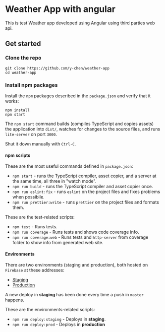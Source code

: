 # Weather App with angular

This is test Weather app developed using Angular using third parties web api.

## Get started

### Clone the repo

```shell
git clone https://github.com/y-chen/weather-app
cd weather-app
```

### Install npm packages

Install the `npm` packages described in the `package.json` and verify that it works:

```shell
npm install
npm start
```

The `npm start` command builds (compiles TypeScript and copies assets) the application into `dist/`, watches for changes to the source files, and runs `lite-server` on port `3000`.

Shut it down manually with `Ctrl-C`.

#### npm scripts

These are the most useful commands defined in `package.json`:

* `npm start` - runs the TypeScript compiler, asset copier, and a server at the same time, all three in "watch mode".
* `npm run build` - runs the TypeScript compiler and asset copier once.
* `npm run eslint:fix` - runs `eslint` on the project files and fixes problems when possibile.
* `npm run prettier:write` - runs `prettier` on the project files and formats them.

These are the test-related scripts:

* `npm test` - Runs tests.
* `npm run coverage` - Runs tests and shows code coverage info.
* `npm run coverage:web` - Runs tests and `http-server` from coverage folder to show info from generated web site.

#### Environments

There are two environments (staging and production), both hosted on `Firebase` at these addresses:

* [Staging](https://ng-weather-app-staging.web.app)
* [Production](https://ng-weather-app-prod.web.app)

A new deploy in **staging** has been done every time a push in `master` happens.

These are the environments-related scripts:

* `npm run deploy:staging` - Deploys in **staging**.
* `npm run deploy:prod` - Deploys in **production**
